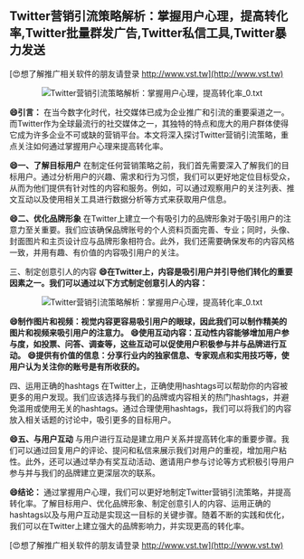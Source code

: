 ## **Twitter营销引流策略解析：掌握用户心理，提高转化率,Twitter批量群发广告,Twitter私信工具,Twitter暴力发送**

[😍想了解推广相关软件的朋友请登录 http://www.vst.tw](http://www.vst.tw)

 <center><img src="https://vst.tw/MP4/tuiguang/png/7.png" alt="Twitter营销引流策略解析：掌握用户心理，提高转化率_0.txt"></center>

**😄引言：**
在当今数字化时代，社交媒体已成为企业推广和引流的重要渠道之一。而Twitter作为全球最流行的社交媒体之一，其独特的特点和庞大的用户群体使得它成为许多企业不可或缺的营销平台。本文将深入探讨Twitter营销引流策略，重点关注如何通过掌握用户心理来提高转化率。

**😄一、了解目标用户**
在制定任何营销策略之前，我们首先需要深入了解我们的目标用户。通过分析用户的兴趣、需求和行为习惯，我们可以更好地定位目标受众，从而为他们提供有针对性的内容和服务。例如，可以通过观察用户的关注列表、推文互动以及使用相关工具进行数据分析等方式来获取用户信息。

**😄二、优化品牌形象**
在Twitter上建立一个有吸引力的品牌形象对于吸引用户的注意力至关重要。我们应该确保品牌账号的个人资料页面完善、专业；同时，头像、封面图片和主页设计应与品牌形象相符合。此外，我们还需要确保发布的内容风格一致，并用有趣、有价值的内容吸引用户的关注。

三、制定创意引人的内容
**😄在Twitter上，内容是吸引用户并引导他们转化的重要因素之一。我们可以通过以下方式制定创意引人的内容：**

 <center><img src="https://vst.tw/MP4/tuiguang/png/6.png" alt="Twitter营销引流策略解析：掌握用户心理，提高转化率_0.txt"></center>

**😄制作图片和视频：视觉内容更容易吸引用户的眼球，因此我们可以制作精美的图片和视频来吸引用户的注意力。**
**😄使用互动内容：互动性内容能够增加用户参与度，如投票、问答、调查等，这些互动可以促使用户积极参与并与品牌进行互动。**
**😄提供有价值的信息：分享行业内的独家信息、专家观点和实用技巧等，使用户认为关注你的账号是有所收获的。**

四、运用正确的hashtags
在Twitter上，正确使用hashtags可以帮助你的内容被更多的用户发现。我们应该选择与我们的品牌或内容相关的热门hashtags，并避免滥用或使用无关的hashtags。通过合理使用hashtags，我们可以将我们的内容放入相关话题的讨论中，吸引更多的目标用户。

**😄五、与用户互动**
与用户进行互动是建立用户关系并提高转化率的重要步骤。我们可以通过回复用户的评论、提问和私信来展示我们对用户的重视，增加用户粘性。此外，还可以通过举办有奖互动活动、邀请用户参与讨论等方式积极引导用户参与并与我们的品牌建立更深层次的联系。

**😄结论：**
通过掌握用户心理，我们可以更好地制定Twitter营销引流策略，并提高转化率。了解目标用户、优化品牌形象、制定创意引人的内容、运用正确的hashtags以及与用户互动是实现这一目标的关键步骤。随着不断的实践和优化，我们可以在Twitter上建立强大的品牌影响力，并实现更高的转化率。

[😍想了解推广相关软件的朋友请登录 http://www.vst.tw](http://www.vst.tw)



